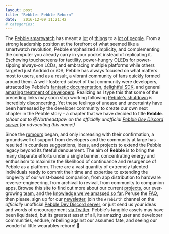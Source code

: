 ```yaml
---
layout: post
title: "Rebble: Pebble Reborn"
date:   2016-12-09 11:21:42
# categories: 
---
```


The [Pebble smartwatch](https://en.wikipedia.org/wiki/Pebble_(watch)) has meant a [lot](http://ishotjr.com/a-love-letter-to-pebble-and-the-pebble-community/) of [things](https://ninedof.wordpress.com/2016/12/08/my-pebble-story/) to a [lot of people](https://twitter.com/hashtag/PebbleRocks).  From a strong leadership position at the forefront of what seemed like a smartwatch revolution, Pebble emphasized simplicity, and complementing the computer you already carry in your pocket instead of replicating it.  Eschewing touchscreens for tactility, power-hungry OLEDs for power-sipping always-on LCDs, and embracing multiple platforms while others targeted just Android or iOS, Pebble has always focused on what matters most to users, and as a result, a vibrant community of fans quickly formed around them.  A well-fostered subset of that community were developers, attracted by Pebble's [fantastic documentation](https://developer.pebble.com/), [delightful SDK](https://developer.pebble.com/docs/c/), and general [amazing treatment of developers](https://developer.pebble.com/community/events/developer-retreat-2014/).  Realizing as I type this that some of the preceding links may soon stop working following [Pebble's shutdown](https://blog.getpebble.com/2016/12/07/fitbit/) is incredibly disconcerting.  Yet these feelings of unease and uncertainty have been harnessed by the developer community to create our own next chapter in the Pebble story - a chapter that we have decided to title **Rebble**. *(shout out to @Northeastpaw on the officially unofficial [Pebble Dev Discord server](http://discord.gg/aRUAYFN) for advocating this name!)*  

Since the [rumours](https://www.theinformation.com/fitbit-to-buy-pebble) began, and only increasing with their confirmation, a groundswell of support from developers and the community at large has resulted in countless suggestions, ideas, and projects to extend the Pebble legacy beyond its fateful denouement.  The aim of **Rebble** is to bring the many disparate efforts under a single banner, concentrating energy and enthusiasm to maximize the likelihood of continuance and resurgence of Pebble as a platform.  There are a vast quantity of extremely talented individuals ready to commit their time and expertise to extending the longevity of our wrist-based companion, from app distribution to hardware reverse-engineering, from archival to revival, from community to companion apps.  Browse this site to find out more about our current [projects](projects), our ever-growing [team](team), and the [knowledge we've amassed so far](https://github.com/pebble-dev/wiki/wiki).  Peruse the [FAQ](faq), then please, sign up for our [newsletter](http://eepurl.com/cs0Mz9), join the `#rebirth` channel on the *officially* unofficial [Pebble Dev Discord server](http://discord.gg/aRUAYFN), or just send us your ideas and words of encouragement [via Twitter](https://twitter.com/pebble_dev).  Pebble's tangible assets may have been liquidated, but its greatest asset of all, its amazing user and developer communities, endure, rebelling against our assumed fate, and seeing our wonderful little wearables reborn! :triumph:  
